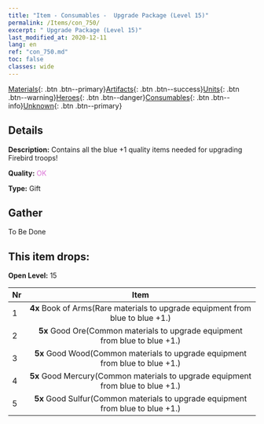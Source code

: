 ```yaml
---
title: "Item - Consumables -  Upgrade Package (Level 15)"
permalink: /Items/con_750/
excerpt: " Upgrade Package (Level 15)"
last_modified_at: 2020-12-11
lang: en
ref: "con_750.md"
toc: false
classes: wide
---
```

 [Materials](/Items/){: .btn .btn--primary}[Artifacts](/Items/Artifacts/){: .btn .btn--success}[Units](/Items/Units/){: .btn .btn--warning}[Heroes](/Items/Heroes/){: .btn .btn--danger}[Consumables](/Items/Consumables/){: .btn .btn--info}[Unknown](/Items/Unknown/){: .btn .btn--primary}

## Details
 **Description:** Contains all the blue +1 quality items needed for upgrading Firebird troops!

 **Quality:** <span style="color: #DA70D6">OK</span>

 **Type:** Gift

## Gather

  To Be Done

## This item drops:

 **Open Level:** 15

  | Nr |      Item    |
  |:---|:------------:|
  | 1 |  **4x** Book of Arms(Rare materials to upgrade equipment from blue to blue +1.) | 
  | 2 |  **5x** Good Ore(Common materials to upgrade equipment from blue to blue +1.) | 
  | 3 |  **5x** Good Wood(Common materials to upgrade equipment from blue to blue +1.) | 
  | 4 |  **5x** Good Mercury(Common materials to upgrade equipment from blue to blue +1.) | 
  | 5 |  **5x** Good Sulfur(Common materials to upgrade equipment from blue to blue +1.) | 
